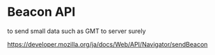 # Beacon API

to send small data such as GMT to server surely

https://developer.mozilla.org/ja/docs/Web/API/Navigator/sendBeacon